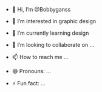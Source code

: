 - 👋 Hi, I’m @Bobbyganss
- 👀 I’m interested in graphic design
  
- 🌱 I’m currently learning design
- 💞️ I’m looking to collaborate on ...
- 📫 How to reach me ...
- 😄 Pronouns: ...
- ⚡ Fun fact: ...

<!---
Bobbyganss/Bobbyganss is a ✨ special ✨ repository because its `README.md` (this file) appears on your GitHub profile.
You can click the Preview link to take a look at your changes.
--->

